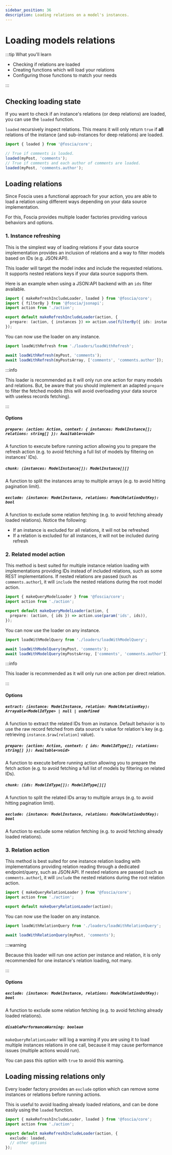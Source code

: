 ```yaml
---
sidebar_position: 36
description: Loading relations on a model's instances.
---
```


# Loading models relations

:::tip What you'll learn

- Checking if relations are loaded
- Creating functions which will load your relations
- Configuring those functions to match your needs

:::

## Checking loading state

If you want to check if an instance's relations (or deep relations) are loaded,
you can use the `loaded` function.

`loaded` recursively inspect relations. This means it will only return `true` if
**all** relations of the instance (and sub-instances for deep relations) are
loaded.

```typescript
import { loaded } from '@foscia/core';

// True if comments is loaded.
loaded(myPost, 'comments');
// True if comments and each author of comments are loaded.
loaded(myPost, 'comments.author');
```

## Loading relations

Since Foscia uses a functional approach for your action, you are able to load a
relation using different ways depending on your data source implementation.

For this, Foscia provides multiple loader factories providing various
behaviors and options.

### 1. Instance refreshing

This is the simplest way of loading relations if your data source implementation
provides an inclusion of relations and a way to filter models based on IDs (e.g.
JSON:API).

This loader will target the model index and include the requested relations. It
supports nested relations keys if your data source supports them.

Here is an example when using a JSON:API backend with an `ids` filter available.

```typescript title="loaders/loadWithRefresh.ts"
import { makeRefreshIncludeLoader, loaded } from '@foscia/core';
import { filterBy } from '@foscia/jsonapi';
import action from './action';

export default makeRefreshIncludeLoader(action, {
  prepare: (action, { instances }) => action.use(filterBy({ ids: instances.map((i) => i.id) })),
});
```

You can now use the loader on any instance.

```typescript
import loadWithRefresh from './loaders/loadWithRefresh';

await loadWithRefresh(myPost, 'comments');
await loadWithRefresh(myPostsArray, ['comments', 'comments.author']);
```

:::info

This loader is recommended as it will only run one action for many models and
relations. But, be aware that you should implement an adapted `prepare` to
filter the fetched models (this will avoid overloading your data source with
useless records fetching).

:::

#### Options

##### `prepare: (action: Action, context: { instances: ModelInstance[]; relations: string[] }): Awaitable<void>`

A function to execute before running action allowing you to prepare the refresh
action (e.g. to avoid fetching a full list of models by filtering on instances'
IDs).

##### `chunk: (instances: ModelInstance[]): ModelInstance[][]`

A function to split the instances array to multiple arrays (e.g. to avoid
hitting pagination limit).

##### `exclude: (instance: ModelInstance, relations: ModelRelationDotKey): bool`

A function to exclude some relation fetching (e.g. to avoid fetching already
loaded relations). Notice the following:

- If an instance is excluded for all relations, it will not be refreshed
- If a relation is excluded for all instances, it will not be included during
  refresh

### 2. Related model action

This method is best suited for multiple instance relation loading with
implementations providing IDs instead of included relations, such as some REST
implementations. If nested relations are passed (such as `comments.author`),
it will `include` the nested relations during the root model action.

```typescript title="loaders/loadWithModelQuery.ts"
import { makeQueryModelLoader } from '@foscia/core';
import action from './action';

export default makeQueryModelLoader(action, {
  prepare: (action, { ids }) => action.use(param('ids', ids)),
});
```

You can now use the loader on any instance.

```typescript
import loadWithModelQuery from './loaders/loadWithModelQuery';

await loadWithModelQuery(myPost, 'comments');
await loadWithModelQuery(myPostsArray, ['comments', 'comments.author']);
```

:::info

This loader is recommended as it will only run one action per direct relation.

:::

#### Options

##### `extract: (instance: ModelInstance, relation: ModelRelationKey): Arrayable<ModelIdType> | null | undefined`

A function to extract the related IDs from an instance. Default behavior
is to use the raw record fetched from data source's value for relation's key
(e.g. retrieving `instance.$raw[relation]` value).

##### `prepare: (action: Action, context: { ids: ModelIdType[]; relations: string[] }): Awaitable<void>`

A function to execute before running action allowing you to prepare the fetch
action (e.g. to avoid fetching a full list of models by filtering on related
IDs).

##### `chunk: (ids: ModelIdType[]): ModelIdType[][]`

A function to split the related IDs array to multiple arrays (e.g. to avoid
hitting pagination limit).

##### `exclude: (instance: ModelInstance, relations: ModelRelationDotKey): bool`

A function to exclude some relation fetching (e.g. to avoid fetching already
loaded relations).

### 3. Relation action

This method is best suited for one instance relation loading with
implementations providing relation reading through a dedicated endpoint/query,
such as JSON:API. If nested relations are passed (such as `comments.author`),
it will `include` the nested relations during the root relation action.

```typescript title="loaders/loadWithRelationQuery.ts"
import { makeQueryRelationLoader } from '@foscia/core';
import action from './action';

export default makeQueryRelationLoader(action);
```

You can now use the loader on any instance.

```typescript
import loadWithRelationQuery from './loaders/loadWithRelationQuery';

await loadWithRelationQuery(myPost, 'comments');
```

:::warning

Because this loader will run one action per instance and relation, it is only
recommended for one instance's relation loading, not many.

:::

#### Options

##### `exclude: (instance: ModelInstance, relations: ModelRelationDotKey): bool`

A function to exclude some relation fetching (e.g. to avoid fetching already
loaded relations).

##### `disablePerformanceWarning: boolean`

`makeQueryRelationLoader` will log a warning if you are using it to
load multiple instances relations in one call, because it may cause
performance issues (multiple actions would run).

You can pass this option with `true` to avoid this warning.

## Loading missing relations only

Every loader factory provides an `exclude` option which can remove some
instances or relations before running actions.

This is useful to avoid loading already loaded relations, and can be done
easily using the `loaded` function.

```typescript title="loaders/loadMissingWithRefresh.ts"
import { makeRefreshIncludeLoader, loaded } from '@foscia/core';
import action from './action';

export default makeRefreshIncludeLoader(action, {
  exclude: loaded,
  // other options
});
```
